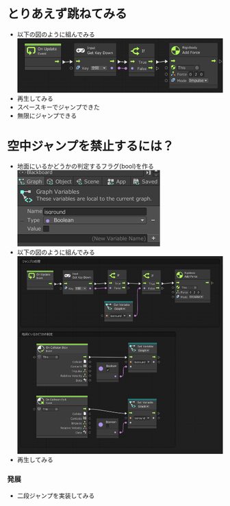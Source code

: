 # とりあえず跳ねてみる
- 以下の図のように組んでみる  
![flow](https://github.com/Naja-Naja/Unity_Handson/blob/main/Handson/flow4.png)
- 再生してみる
- スペースキーでジャンプできた
- 無限にジャンプできる

# 空中ジャンプを禁止するには？
- 地面にいるかどうかの判定するフラグ(bool)を作る  
![flag](https://github.com/Naja-Naja/Unity_Handson/blob/main/Handson/createflag.png)
- 以下の図のように組んでみる  
![flow](https://github.com/Naja-Naja/Unity_Handson/blob/main/Handson/flow5.png)
- 再生してみる

### 発展
- 二段ジャンプを実装してみる
